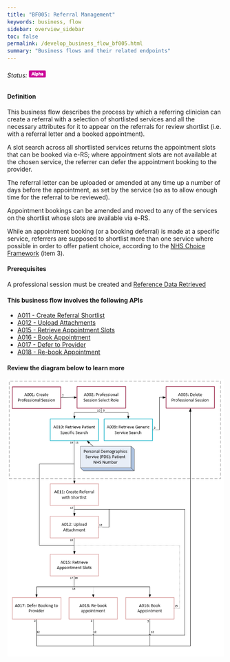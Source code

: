 ```yaml
---
title: "BF005: Referral Management"
keywords: business, flow
sidebar: overview_sidebar
toc: false
permalink: /develop_business_flow_bf005.html
summary: "Business flows and their related endpoints"
---
```


###### Status: ![Alpha](images/icons/api_alpha.png)

#### Definition

This business flow describes the process by which a referring clinician can create a referral with a selection of shortlisted services and all the necessary attributes for it to appear on the referrals for review shortlist (i.e. with a referral letter and a booked appointment).

A slot search across all shortlisted services returns the appointment slots that can be booked via e-RS; where appointment slots are not available at the chosen service, the referrer can defer the appointment booking to the provider.

The referral letter can be uploaded or amended at any time up a number of days before the appointment, as set by the service (so as to allow enough time for the referral to be reviewed).

Appointment bookings can be amended and moved to any of the services on the shortlist whose slots are available via e-RS.

While an appointment booking (or a booking deferral) is made at a specific service, referrers are supposed to shortlist more than one service where possible in order to offer patient choice, according to the [NHS Choice Framework](https://www.gov.uk/government/publications/the-nhs-choice-framework/the-nhs-choice-framework-what-choices-are-available-to-me-in-the-nhs) (item 3).

#### Prerequisites
A professional session must be created and [Reference Data Retrieved](explore_endpoint_a004.html)

#### This business flow involves the following APIs

* [A011 - Create Referral Shortlist](explore_endpoint_a011.html)
* [A012 - Upload Attachments](explore_endpoint_a012.html)
* [A015 - Retrieve Appointment Slots](explore_endpoint_a015.html)
* [A016 - Book Appointment](explore_endpoint_a016.html)
* [A017 - Defer to Provider](explore_endpoint_a017.html)
* [A018 - Re-book Appointment](explore_endpoint_a018.html)

#### Review the diagram below to learn more

![BF005: Referral Management](images/develop/BF005-ReferralManagement.png)
